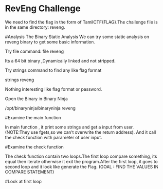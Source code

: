 # RevEng Challenge
We need to find the flag in the form of TamilCTF{FLAG}.The challenge file is in the same directory: reveng. 

#Analysis The Binary
Static Analysis
We can try some static analysis on reveng binary to get some basic information.

Try file command:
file reveng

Its a 64 bit binary ,Dynamically linked and not stripped.

Try strings command to find any like flag format

strings reveng

Nothing interesting like flag format or password.

Open the Binary in Binary Ninja 
	
/opt/binaryninja/binaryninja reveng

#Examine the main function

In main function , it print some strings and get a input from user. (NOTE:They use fgets,so we can't overwrite the return address).
And it call the check function with parameter of user input.

#Examine the check function	

The check function contain two loops.The first loop compare something, its equal then iterate otherwise it exit the program.After the first loop, it goes to second loop and it look like generate the Flag.
(GOAL : FIND THE VALUES IN COMPARE STATEMENT)

#Look at first loop

	
	

	

 
